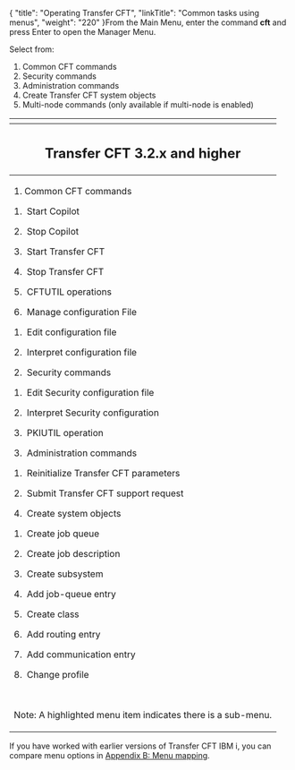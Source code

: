 {
    "title": "Operating Transfer CFT",
    "linkTitle": "Common tasks using menus",
    "weight": "220"
}From the <span class="italic_in_para">Main Menu</span>, enter the command <span class="code" style="font-weight: bold;">cft</span> and press <span class="bold_in_para">Enter</span> to open the <span class="italic_in_para">Manager Menu</span>.

Select from:

1.  Common CFT commands
2.  Security commands
3.  Administration commands
4.  Create Transfer CFT system objects
5.  Multi-node commands (only available if multi-node is enabled)

<table>
   <th>
      <tr>
<th><h2 id="transfer-cft-3.2.x-and-higher"><span class="mc-variable axway_variables.Component_Long_Name variable">Transfer CFT</span> 3.2.x and higher</h2>         </th>
      </tr>
   </thead>
   <tbody>
      <tr>
         <td><p>1. Common CFT commands </p>
<p>1.  Start Copilot            </p>
<p>2.  Stop Copilot             </p>
<p>3.  Start Transfer CFT       </p>
<p>4.  Stop Transfer CFT        </p>
<p>5.  CFTUTIL operations          </p>
<p>6.  Manage configuration File</p>
<p>1.  Edit configuration file     </p>
<p>2.  Interpret configuration file</p>
<p>2.  Security commands  </p>
<p>1.  Edit Security configuration file</p>
<p>2.  Interpret Security configuration</p>
<p>3.  PKIUTIL operation                         </p>
<p>3.  Administration commands </p>
<p>1.  Reinitialize Transfer CFT parameters</p>
<p>2.  Submit Transfer CFT support request      </p>
<p>4.  Create system objects</p>
<p>1.  Create job queue         </p>
<p>2.  Create job description   </p>
<p>3.  Create subsystem         </p>
<p>4.  Add job-queue entry      </p>
<p>5.  Create class             </p>
<p>6.  Add routing entry        </p>
<p>7.  Add communication entry  </p>
<p>8.  Change profile                   </p>
<p> </p>
<p>Note: A highlighted menu item indicates there is a sub-menu.</p>         </td>
      </tr>
   </tbody>
</table>

If you have worked with earlier versions of Transfer CFT IBM i, you can compare menu options in <a href="../../menu_mapping" class="MCXref xref">Appendix B: Menu mapping</a>.
